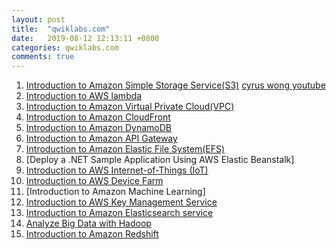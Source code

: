 ```yaml
---
layout: post
title:  "qwiklabs.com"
date:   2019-08-12 12:13:11 +0800
categories: qwiklabs.com
comments: true
---
```




1. [Introduction to Amazon Simple Storage Service(S3)](https://www.qwiklabs.com/focuses/278?locale=en&parent=catalog)
[cyrus wong youtube](https://www.youtube.com/watch?v=upbCSD4LeOo)
2. [Introduction to AWS lambda](https://awseducate.qwiklabs.com/focuses/6921?parent=catalog)
3. [Introduction to Amazon Virtual Private Cloud(VPC)](https://awseducate.qwiklabs.com/focuses/31?parent=catalog)
4. [Introduction to Amazon CloudFront](https://awseducate.qwiklabs.com/focuses/22?parent=catalog)
5. [Introduction to Amazon DynamoDB](https://awseducate.qwiklabs.com/focuses/23?parent=catalog)
6. [Introduction to Amazon API Gateway](https://awseducate.qwiklabs.com/focuses/6924?catalog_rank=%7B%22rank%22%3A1%2C%22num_filters%22%3A0%2C%22has_search%22%3Atrue%7D&parent=catalog&search_id=3101373)
7. [Introduction to Amazon Elastic File System(EFS)](https://awseducate.qwiklabs.com/focuses/24?catalog_rank=%7B%22rank%22%3A1%2C%22num_filters%22%3A0%2C%22has_search%22%3Atrue%7D&parent=catalog&search_id=3101377)
8. [Deploy a .NET Sample Application Using AWS Elastic Beanstalk]
9. [Introduction to AWS Internet-of-Things (IoT)](https://awseducate.qwiklabs.com/focuses/34?catalog_rank=%7B%22rank%22%3A1%2C%22num_filters%22%3A0%2C%22has_search%22%3Atrue%7D&parent=catalog&search_id=3101391)
10. [Introduction to AWS Device Farm](https://awseducate.qwiklabs.com/focuses/32?catalog_rank=%7B%22rank%22%3A1%2C%22num_filters%22%3A0%2C%22has_search%22%3Atrue%7D&parent=catalog&search_id=3101395)
11. [Introduction to Amazon Machine Learning]
12. [Introduction to AWS Key Management Service](https://awseducate.qwiklabs.com/focuses/6239?catalog_rank=%7B%22rank%22%3A1%2C%22num_filters%22%3A0%2C%22has_search%22%3Atrue%7D&parent=catalog&search_id=3101407)
13. [Introduction to Amazon Elasticsearch service](https://awseducate.qwiklabs.com/focuses/25?catalog_rank=%7B%22rank%22%3A1%2C%22num_filters%22%3A0%2C%22has_search%22%3Atrue%7D&parent=catalog&search_id=3101410)
14. [Analyze Big Data with Hadoop](https://awseducate.qwiklabs.com/focuses/4511?catalog_rank=%7B%22rank%22%3A1%2C%22num_filters%22%3A0%2C%22has_search%22%3Atrue%7D&parent=catalog&search_id=3101413)
15. [Introduction to Amazon Redshift](https://awseducate.qwiklabs.com/focuses/6424?catalog_rank=%7B%22rank%22%3A1%2C%22num_filters%22%3A0%2C%22has_search%22%3Atrue%7D&parent=catalog&search_id=3101415)




